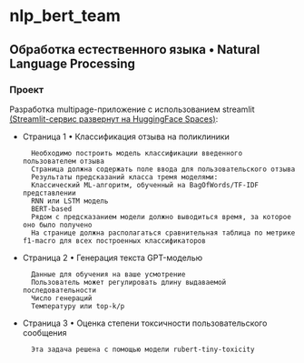 # nlp_bert_team

## Обработка естественного языка • Natural Language Processing

### Проект


Разработка multipage-приложение с использованием streamlit [(Streamlit-сервис развернут на HuggingFace Spaces)](https://huggingface.co/spaces/AntNikYab/NaturalLanguageProcessing):

- Страница 1 • Классификация отзыва на поликлиники

        Необходимо построить модель классификации введенного пользователем отзыва
        Страница должна содержать поле ввода для пользовательского отзыва
        Результаты предсказаний класса тремя моделями:
        Классический ML-алгоритм, обученный на BagOfWords/TF-IDF представлении
        RNN или LSTM модель
        BERT-based
        Рядом с предсказанием модели должно выводиться время, за которое оно было получено
        На странице должна располагаться сравнительная таблица по метрике f1-macro для всех построенных классификаторов


- Страница 2 • Генерация текста GPT-моделью 

        Данные для обучения на ваше усмотрение
        Пользователь может регулировать длину выдаваемой последовательности
        Число генераций
        Температуру или top-k/p


- Страница 3 • Оценка степени токсичности пользовательского сообщения

        Эта задача решена с помощью модели rubert-tiny-toxicity
